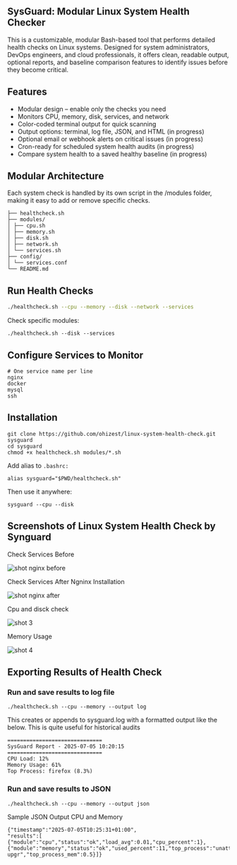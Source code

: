 ## SysGuard: Modular Linux System Health Checker

This is a customizable, modular Bash-based tool that performs detailed health checks on Linux systems. Designed for system administrators, DevOps engineers, and cloud professionals, it offers clean, readable output, optional reports, and baseline comparison features to identify issues before they become critical.

## Features

- Modular design – enable only the checks you need
- Monitors CPU, memory, disk, services, and network
- Color-coded terminal output for quick scanning
- Output options: terminal, log file, JSON, and HTML (in progress)
- Optional email or webhook alerts on critical issues (in progress)
- Cron-ready for scheduled system health audits (in progress)
- Compare system health to a saved healthy baseline (in progress)

## Modular Architecture
Each system check is handled by its own script in the /modules folder, making it easy to add or remove specific checks.

```
├── healthcheck.sh
├── modules/
│ ├── cpu.sh
│ ├── memory.sh
│ ├── disk.sh
│ ├── network.sh
│ └── services.sh
├── config/
│ └── services.conf
└── README.md

```
## Run Health Checks

```bash
./healthcheck.sh --cpu --memory --disk --network --services

```
Check specific modules:
```
./healthcheck.sh --disk --services

```
## Configure Services to Monitor
```
# One service name per line
nginx
docker
mysql
ssh
```

## Installation 
```
git clone https://github.com/ohizest/linux-system-health-check.git sysguard
cd sysguard
chmod +x healthcheck.sh modules/*.sh
```
Add alias to ```.bashrc:```
```
alias sysguard="$PWD/healthcheck.sh"
```
Then use it anywhere:

```
sysguard --cpu --disk
```
## Screenshots of Linux System Health Check by Synguard
Check Services Before

![shot nginx before](https://github.com/user-attachments/assets/652c04bf-5f7d-4c2d-870d-e822d85df96f)


Check Services After Ngninx Installation

![shot nginx after](https://github.com/user-attachments/assets/096f837d-2460-4cb4-8e81-eb34ae4e6855)

Cpu and disck check

![shot 3](https://github.com/user-attachments/assets/b69e57ad-28bc-4ad0-abb1-063a06f1c230)

Memory Usage

![shot 4](https://github.com/user-attachments/assets/200309bb-369d-4878-a215-ca42385f5f34)

## Exporting Results of Health Check
###  Run and save results to log file

```
./healthcheck.sh --cpu --memory --output log
```
This creates or appends to sysguard.log with a formatted output like the below.  This is quite useful for historical audits

```
==============================
SysGuard Report - 2025-07-05 10:20:15
==============================
CPU Load: 12%
Memory Usage: 61%
Top Process: firefox (8.3%)

```
###  Run and save results to JSON

```
./healthcheck.sh --cpu --memory --output json
```
Sample JSON Output CPU and Memory
```
{"timestamp":"2025-07-05T10:25:31+01:00",
"results":[
{"module":"cpu","status":"ok","load_avg":0.01,"cpu_percent":1},
{"module":"memory","status":"ok","used_percent":11,"top_process":"unattended-upgr","top_process_mem":0.5}]}
```

